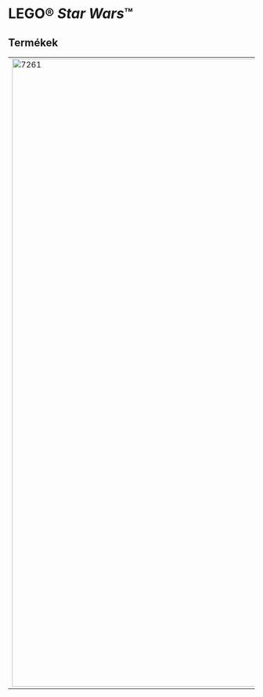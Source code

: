 <h1>LEGO® <i>Star Wars</i>™</h1>
<h2>Termékek</h2>
<table>
<tr>
<td rowspan="2"><img alt="7261" src="https://www.lego.com/cdn/product-assets/product.img.pri/7261_prod.jpg" width="1280"></td>
<td><b>7261 Clone Turbo Tank™</b></td>
</tr>
<tr>
<td>Itt jön a hatalmas Clone Turbo Tank, a gyors BARC Speederrel az oldalán! Mace Windunak meg kell védenie Jedi lovagjait a hihetetlen támadással szemben. A tank működő felfüggesztéssel rendelkezik, és Mace Windu fénykardja tényleg világít! Tartalmaz 3 klón katonát, 2 harci droidot, homokos katonát/klónt és Mace Windut a világító fénykarddal.</td>
</tr>
</table>